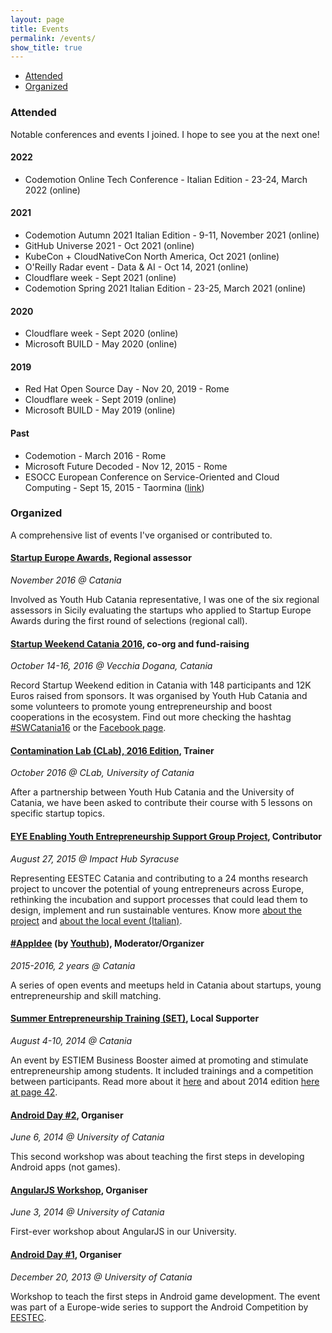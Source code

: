 ```yaml
---
layout: page
title: Events
permalink: /events/
show_title: true
---
```


- [Attended](#attended)
- [Organized](#organized)

### Attended

Notable conferences and events I joined. I hope to see you at the next one!

#### 2022

- Codemotion Online Tech Conference - Italian Edition - 23-24, March 2022 (online)

#### 2021

- Codemotion Autumn 2021 Italian Edition - 9-11, November 2021 (online)
- GitHub Universe 2021 - Oct 2021 (online)
- KubeCon + CloudNativeCon North America, Oct 2021 (online)
- O'Reilly Radar event - Data & AI - Oct 14, 2021 (online)
- Cloudflare week - Sept 2021 (online)
- Codemotion Spring 2021 Italian Edition - 23-25, March 2021 (online)

#### 2020

- Cloudflare week - Sept 2020 (online)
- Microsoft BUILD - May 2020 (online)

#### 2019

- Red Hat Open Source Day - Nov 20, 2019 - Rome
- Cloudflare week - Sept 2019 (online)
- Microsoft BUILD - May 2019 (online)

#### Past

- Codemotion - March 2016 - Rome
- Microsoft Future Decoded - Nov 12, 2015 - Rome
- ESOCC European Conference on Service-Oriented and Cloud Computing - Sept 15, 2015 - Taormina ([link](https://link.springer.com/conference/esocc))

### Organized

A comprehensive list of events I've organised or contributed to.

#### [Startup Europe Awards](http://startupeuropeawards.com), Regional assessor

*November 2016 @ Catania*

Involved as Youth Hub Catania representative, I was one of the six regional assessors in Sicily evaluating the startups who applied to Startup Europe Awards during the first round of selections (regional call).

#### [Startup Weekend Catania 2016](http://swcatania.it), co-org and fund-raising

*October 14-16, 2016 @ Vecchia Dogana, Catania*

Record Startup Weekend edition in Catania with 148 participants and 12K Euros raised from sponsors. It was organised by Youth Hub Catania and some volunteers to promote young entrepreneurship and boost cooperations in the ecosystem. Find out more checking the hashtag [#SWCatania16](https://twitter.com/hashtag/swcatania16) or the [Facebook page](https://www.facebook.com/startupweekendcatania/).

#### [Contamination Lab (CLab), 2016 Edition](), Trainer

*October 2016 @ CLab, University of Catania*

After a partnership between Youth Hub Catania and the University of Catania, we have been asked to contribute their course with 5 lessons on specific startup topics.

#### [EYE Enabling Youth Entrepreneurship Support Group Project](http://yincubate.com), Contributor

*August 27, 2015 @ Impact Hub Syracuse*

Representing EESTEC Catania and contributing to a 24 months research project to uncover the potential of young entrepreneurs across Europe, rethinking the incubation and support processes that could lead them to design, implement and run sustainable ventures. Know more [about the project](http://yincubate.com) and [about the local event (Italian)](http://siracusa.impacthub.net/event/eye-enabling-youth-entrepreneurship-support-group/).

#### [#AppIdee](https://twitter.com/search?q=%23appidee) (by [Youthub](http://youthub.net)), Moderator/Organizer

*2015-2016, 2 years @ Catania*

A series of open events and meetups held in Catania about startups, young entrepreneurship and skill matching.

#### [Summer Entrepreneurship Training (SET)](https://estiem.org/default.aspx?PageId=1500), Local Supporter

*August 4-10, 2014 @ Catania*

An event by ESTIEM Business Booster aimed at promoting and stimulate entrepreneurship among students. It included trainings and a competition between participants. Read more about it [here](https://estiem.org/default.aspx?PageId=1224) and about 2014 edition [here at page 42](https://issuu.com/estiem/docs/magazine47).

#### [Android Day #2](http://www.eestec-catania.eu/progetti/storico/), Organiser

*June 6, 2014 @ University of Catania*

This second workshop was about teaching the first steps in developing Android apps (not games).

#### [AngularJS Workshop](https://www.facebook.com/events/639230729502590/), Organiser

*June 3, 2014 @ University of Catania*

First-ever workshop about AngularJS in our University.

#### [Android Day #1](http://www.eestec-catania.eu/2013/12/17/android-workshop-1-2/), Organiser

*December 20, 2013 @ University of Catania*

Workshop to teach the first steps in Android game development. The event was part of a Europe-wide series to support the Android Competition by [EESTEC](http://eestec.net).
